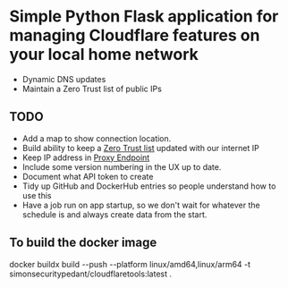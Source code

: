 # Simple Python Flask application for managing Cloudflare features on your local home network

- Dynamic DNS updates
- Maintain a Zero Trust list of public IPs

## TODO

- Add a map to show connection location.
- Build ability to keep a [Zero Trust list](https://developers.cloudflare.com/api/operations/zero-trust-lists-update-zero-trust-list) updated with our internet IP
- Keep IP address in [Proxy Endpoint](https://developers.cloudflare.com/api/operations/zero-trust-gateway-proxy-endpoints-update-proxy-endpoint)
- Include some version numbering in the UX up to date.
- Document what API token to create
- Tidy up GitHub and DockerHub entries so people understand how to use this
- Have a job run on app startup, so we don't wait for whatever the schedule is and always create data from the start.

## To build the docker image

docker buildx build --push --platform linux/amd64,linux/arm64 -t simonsecuritypedant/cloudflaretools:latest .